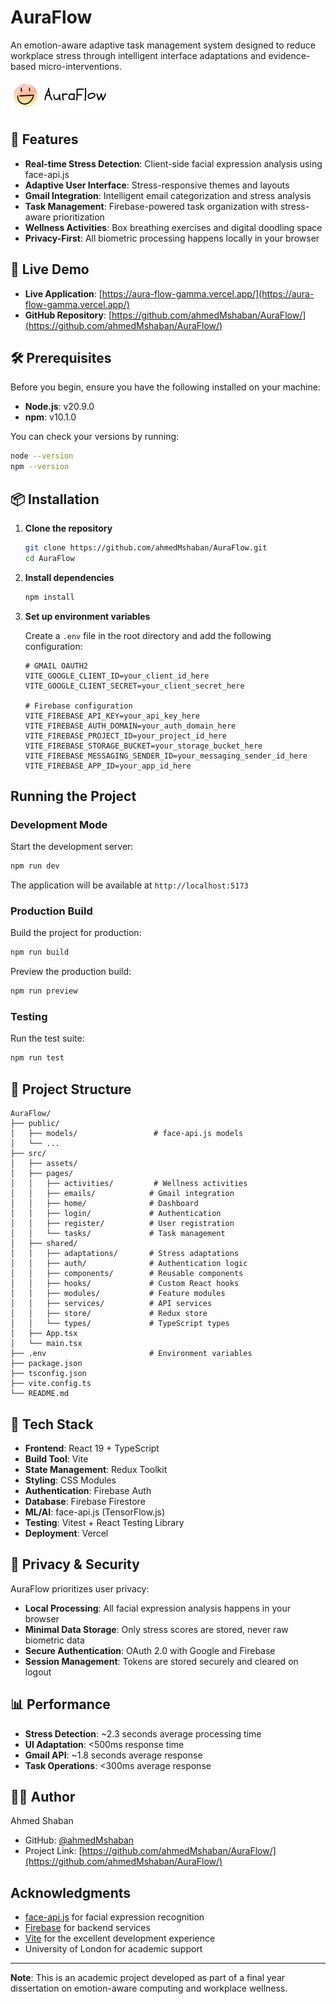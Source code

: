 # AuraFlow

An emotion-aware adaptive task management system designed to reduce workplace stress through intelligent interface adaptations and evidence-based micro-interventions.

![AuraFlow Logo](src/assets/images/auraFlow-normal-colors.png)

## 🌟 Features

- **Real-time Stress Detection**: Client-side facial expression analysis using face-api.js
- **Adaptive User Interface**: Stress-responsive themes and layouts
- **Gmail Integration**: Intelligent email categorization and stress analysis
- **Task Management**: Firebase-powered task organization with stress-aware prioritization
- **Wellness Activities**: Box breathing exercises and digital doodling space
- **Privacy-First**: All biometric processing happens locally in your browser

## 🚀 Live Demo

- **Live Application**: [https://aura-flow-gamma.vercel.app/](https://aura-flow-gamma.vercel.app/)
- **GitHub Repository**: [https://github.com/ahmedMshaban/AuraFlow/](https://github.com/ahmedMshaban/AuraFlow/)

## 🛠️ Prerequisites

Before you begin, ensure you have the following installed on your machine:

- **Node.js**: v20.9.0
- **npm**: v10.1.0

You can check your versions by running:

```bash
node --version
npm --version
```

## 📦 Installation

1. **Clone the repository**

   ```bash
   git clone https://github.com/ahmedMshaban/AuraFlow.git
   cd AuraFlow
   ```

2. **Install dependencies**

   ```bash
   npm install
   ```

3. **Set up environment variables**

   Create a `.env` file in the root directory and add the following configuration:

   ```env
   # GMAIL OAUTH2
   VITE_GOOGLE_CLIENT_ID=your_client_id_here
   VITE_GOOGLE_CLIENT_SECRET=your_client_secret_here

   # Firebase configuration
   VITE_FIREBASE_API_KEY=your_api_key_here
   VITE_FIREBASE_AUTH_DOMAIN=your_auth_domain_here
   VITE_FIREBASE_PROJECT_ID=your_project_id_here
   VITE_FIREBASE_STORAGE_BUCKET=your_storage_bucket_here
   VITE_FIREBASE_MESSAGING_SENDER_ID=your_messaging_sender_id_here
   VITE_FIREBASE_APP_ID=your_app_id_here
   ```

## Running the Project

### Development Mode

Start the development server:

```bash
npm run dev
```

The application will be available at `http://localhost:5173`

### Production Build

Build the project for production:

```bash
npm run build
```

Preview the production build:

```bash
npm run preview
```

### Testing

Run the test suite:

```bash
npm run test
```

## 📁 Project Structure

```text
AuraFlow/
├── public/
│   ├── models/                 # face-api.js models
│   └── ...
├── src/
│   ├── assets/
│   ├── pages/
│   │   ├── activities/         # Wellness activities
│   │   ├── emails/            # Gmail integration
│   │   ├── home/              # Dashboard
│   │   ├── login/             # Authentication
│   │   ├── register/          # User registration
│   │   └── tasks/             # Task management
│   ├── shared/
│   │   ├── adaptations/       # Stress adaptations
│   │   ├── auth/              # Authentication logic
│   │   ├── components/        # Reusable components
│   │   ├── hooks/             # Custom React hooks
│   │   ├── modules/           # Feature modules
│   │   ├── services/          # API services
│   │   ├── store/             # Redux store
│   │   └── types/             # TypeScript types
│   ├── App.tsx
│   └── main.tsx
├── .env                       # Environment variables
├── package.json
├── tsconfig.json
├── vite.config.ts
└── README.md
```

## 🔧 Tech Stack

- **Frontend**: React 19 + TypeScript
- **Build Tool**: Vite
- **State Management**: Redux Toolkit
- **Styling**: CSS Modules
- **Authentication**: Firebase Auth
- **Database**: Firebase Firestore
- **ML/AI**: face-api.js (TensorFlow.js)
- **Testing**: Vitest + React Testing Library
- **Deployment**: Vercel

## 🔐 Privacy & Security

AuraFlow prioritizes user privacy:

- **Local Processing**: All facial expression analysis happens in your browser
- **Minimal Data Storage**: Only stress scores are stored, never raw biometric data
- **Secure Authentication**: OAuth 2.0 with Google and Firebase
- **Session Management**: Tokens are stored securely and cleared on logout

## 📊 Performance

- **Stress Detection**: ~2.3 seconds average processing time
- **UI Adaptation**: <500ms response time
- **Gmail API**: ~1.8 seconds average response
- **Task Operations**: <300ms average response

## 👨‍💻 Author

Ahmed Shaban

- GitHub: [@ahmedMshaban](https://github.com/ahmedMshaban)
- Project Link: [https://github.com/ahmedMshaban/AuraFlow/](https://github.com/ahmedMshaban/AuraFlow/)

## Acknowledgments

- [face-api.js](https://github.com/justadudewhohacks/face-api.js) for facial expression recognition
- [Firebase](https://firebase.google.com/) for backend services
- [Vite](https://vitejs.dev/) for the excellent development experience
- University of London for academic support

---

**Note**: This is an academic project developed as part of a final year dissertation on emotion-aware computing and workplace wellness.
